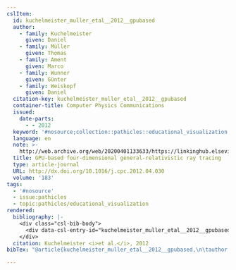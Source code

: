 ```yaml
---
cslItem:
  id: kuchelmeister_muller_etal__2012__gpubased
  author:
    - family: Kuchelmeister
      given: Daniel
    - family: Müller
      given: Thomas
    - family: Ament
      given: Marco
    - family: Wunner
      given: Günter
    - family: Weiskopf
      given: Daniel
  citation-key: kuchelmeister_muller_etal__2012__gpubased
  container-title: Computer Physics Communications
  issued:
    date-parts:
      - - 2012
  keyword: '#nosource;collection::pathicles::educational_visualization'
  language: en
  note: >-
    http://web.archive.org/web/20200401133633/https://linkinghub.elsevier.com/retrieve/pii/S0010465512001798
  title: GPU-based four-dimensional general-relativistic ray tracing
  type: article-journal
  URL: http://dx.doi.org/10.1016/j.cpc.2012.04.030
  volume: '183'
tags:
  - '#nosource'
  - issue:pathicles
  - topic:pathicles/educational_visualization
rendered:
  bibliography: |-
    <div class="csl-bib-body">
      <div data-csl-entry-id="kuchelmeister_muller_etal__2012__gpubased" class="csl-entry">Kuchelmeister, D. <i>et al.</i> 2012 “GPU-based four-dimensional general-relativistic ray tracing,” <i>Computer Physics Communications</i>, 183. Available at: http://dx.doi.org/10.1016/j.cpc.2012.04.030.</div>
    </div>
  citation: Kuchelmeister <i>et al.</i>, 2012
bibTex: "@article{kuchelmeister_muller_etal__2012__gpubased,\n\tauthor = {Kuchelmeister, Daniel and M{\\\" u}ller, Thomas and Ament, Marco and Wunner, G{\\\" u}nter and Weiskopf, Daniel},\n\tjournal = {Computer Physics Communications},\n\tyear = {2012},\n\tnote = {http://web.archive.org/web/20200401133633/https://linkinghub.elsevier.com/retrieve/pii/S0010465512001798},\n\ttitle = {GPU-based four-dimensional general-relativistic ray tracing},\n\thowpublished = {http://dx.doi.org/10.1016/j.cpc.2012.04.030},\n\tvolume = {183},\n}\n\n"

---
```

